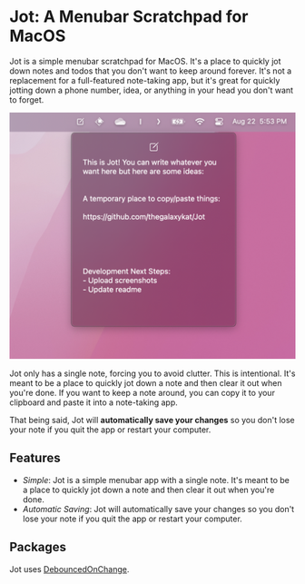 # Jot: A Menubar Scratchpad for MacOS

Jot is a simple menubar scratchpad for MacOS. It's a place to quickly jot down notes and todos that you don't want to keep around forever. It's not a replacement for a full-featured note-taking app, but it's great for quickly jotting down a phone number, idea, or anything in your head you don't want to forget.

![Jot Screenshot](JotScreenShot.png)

Jot only has a single note, forcing you to avoid clutter. This is intentional. It's meant to be a place to quickly jot down a note and then clear it out when you're done. If you want to keep a note around, you can copy it to your clipboard and paste it into a note-taking app.

That being said, Jot will **automatically save your changes** so you don't lose your note if you quit the app or restart your computer.


## Features

- *Simple*: Jot is a simple menubar app with a single note. It's meant to be a place to quickly jot down a note and then clear it out when you're done.
- *Automatic Saving*: Jot will automatically save your changes so you don't lose your note if you quit the app or restart your computer.





## Packages

Jot uses [DebouncedOnChange](https://github.com/Tunous/DebouncedOnChange).
